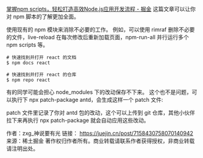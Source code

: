 [掌握npm scripts，轻松打造高效Node.js应用开发流程 - 掘金](https://juejin.cn/post/7222282361266520125?searchId=20230803094642A049CF0106D8AA243C87) 这篇文章可以让你对 npm 脚本的了解更加全面。

使用现有的 npm 模块来消除不必要的工作。
例如，可以使用 rimraf 删除不必要的文件，live-reload 在每次修改后重新加载页面，npm-run-all 并行运行多个 npm scripts 等。

```
# 快速找到并打开 react 的文档
$ npm docs react

# 快速找到并打开 react 的仓库
$ npm repo react
```

有的同学可能会担心 node_modules 下的改动保存不下来。
这个也不是问题，可以执行下 npx patch-package  antd，会生成这样一个 patch 文件:

patch 文件里记录了你对 antd 包的改动，这个可以上传到 git 仓库，其他小伙伴拉下来再执行 npx patch-package 就会自动应用这些改动。

作者：zxg_神说要有光
链接： https://juejin.cn/post/7158430758070140942
来源：稀土掘金
著作权归作者所有。商业转载请联系作者获得授权，非商业转载请注明出处。